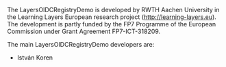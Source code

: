 The LayersOIDCRegistryDemo is developed by RWTH Aachen University in the Learning Layers European research project (http://learning-layers.eu).
The development is partly funded by the FP7 Programme of the European Commission under Grant Agreement FP7-ICT-318209.

The main LayersOIDCRegistryDemo developers are:

- István Koren